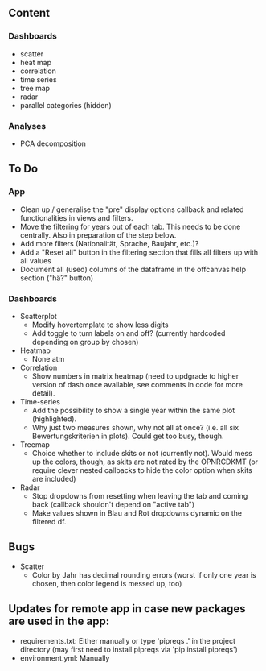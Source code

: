 ## Content
### Dashboards
* scatter
* heat map
* correlation
* time series
* tree map
* radar
* parallel categories (hidden)

### Analyses
* PCA decomposition

## To Do
### App
* Clean up / generalise the "pre" display options callback and related functionalities in views and filters.
* Move the filtering for years out of each tab. This needs to be done centrally. Also in preparation of the step below.
* Add more filters (Nationalität, Sprache, Baujahr, etc.)?
* Add a "Reset all" button in the filtering section that fills all filters up with all values
* Document all (used) columns of the dataframe in the offcanvas help section ("hä?" button)
### Dashboards
* Scatterplot
  * Modify hovertemplate to show less digits
  * Add toggle to turn labels on and off? (currently hardcoded depending on group by chosen)
* Heatmap
  * None atm
* Correlation
  * Show numbers in matrix heatmap (need to updgrade to higher version of dash once available, see comments in code for more detail).
* Time-series
  * Add the possibility to show a single year within the same plot (highlighted).
  * Why just two measures shown, why not all at once? (i.e. all six Bewertungskriterien in plots). Could get too busy, though.
* Treemap
  * Choice whether to include skits or not (currently not). Would mess up the colors, though, as skits are not rated by the OPNRCDKMT (or require clever nested callbacks to hide the color option when skits are included)
* Radar
  * Stop dropdowns from resetting when leaving the tab and coming back (callback shouldn't depend on "active tab")
  * Make values shown in Blau and Rot dropdowns dynamic on the filtered df.

## Bugs
* Scatter
  * Color by Jahr has decimal rounding errors (worst if only one year is chosen, then color legend is messed up, too)
## Updates for remote app in case new packages are used in the app:
* requirements.txt: Either manually or type 'pipreqs .' in the project directory (may first need to install pipreqs via 'pip install pipreqs')
* environment.yml: Manually
